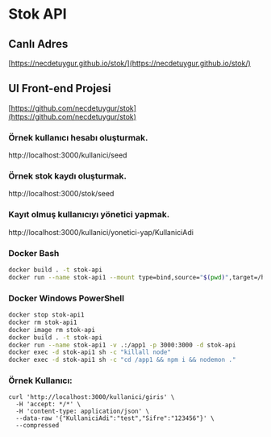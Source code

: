 # Stok API

## Canlı Adres

[https://necdetuygur.github.io/stok/](https://necdetuygur.github.io/stok/)

## UI Front-end Projesi

[https://github.com/necdetuygur/stok](https://github.com/necdetuygur/stok)

### Örnek kullanıcı hesabı oluşturmak.

http://localhost:3000/kullanici/seed

### Örnek stok kaydı oluşturmak.

http://localhost:3000/stok/seed

### Kayıt olmuş kullanıcıyı yönetici yapmak.

http://localhost:3000/kullanici/yonetici-yap/KullaniciAdi

### Docker Bash
```sh
docker build . -t stok-api
docker run --name stok-api1 --mount type=bind,source="$(pwd)",target=/home/node/app -p 3000:3000 -d stok-api
```

### Docker Windows PowerShell
```sh
docker stop stok-api1
docker rm stok-api1
docker image rm stok-api
docker build . -t stok-api
docker run --name stok-api1 -v .:/app1 -p 3000:3000 -d stok-api
docker exec -d stok-api1 sh -c "killall node"
docker exec -d stok-api1 sh -c "cd /app1 && npm i && nodemon ."
```

### Örnek Kullanıcı:

```
curl 'http://localhost:3000/kullanici/giris' \
  -H 'accept: */*' \
  -H 'content-type: application/json' \
  --data-raw '{"KullaniciAdi":"test","Sifre":"123456"}' \
  --compressed
```
